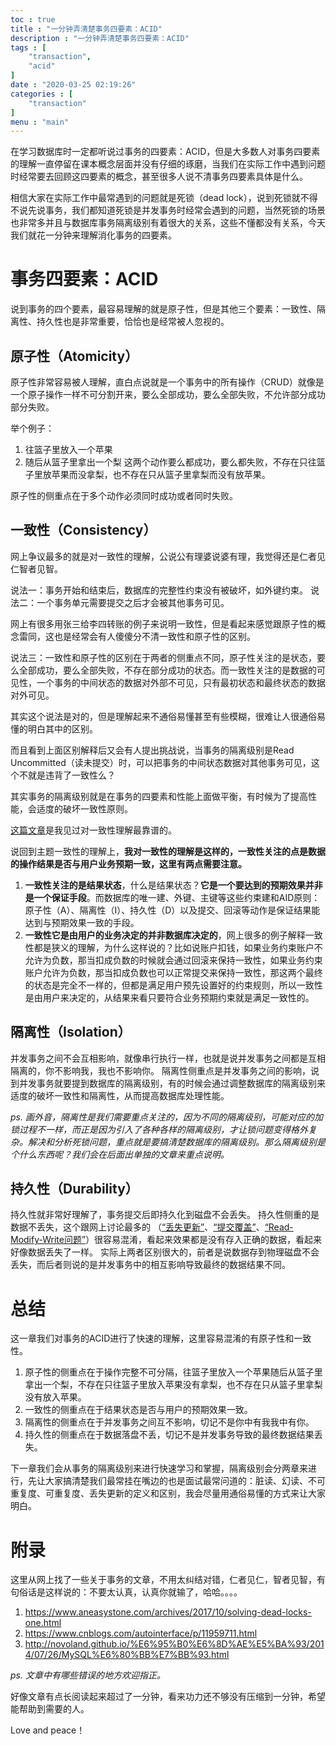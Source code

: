 ```yaml
---
toc : true
title : "一分钟弄清楚事务四要素：ACID"
description : "一分钟弄清楚事务四要素：ACID"
tags : [
	"transaction",
	"acid"
]
date : "2020-03-25 02:19:26"
categories : [
    "transaction"
]
menu : "main"
---
```


在学习数据库时一定都听说过事务的四要素：ACID，但是大多数人对事务四要素的理解一直停留在课本概念层面并没有仔细的琢磨，当我们在实际工作中遇到问题时经常要去回顾这四要素的概念，甚至很多人说不清事务四要素具体是什么。

相信大家在实际工作中最常遇到的问题就是死锁（dead lock），说到死锁就不得不说先说事务，我们都知道死锁是并发事务时经常会遇到的问题，当然死锁的场景也非常多并且与数据库事务隔离级别有着很大的关系，这些不懂都没有关系，今天我们就花一分钟来理解消化事务的四要素。

# 事务四要素：ACID

说到事务的四个要素，最容易理解的就是原子性，但是其他三个要素：一致性、隔离性、持久性也是非常重要，恰恰也是经常被人忽视的。

## 原子性（Atomicity）

原子性非常容易被人理解，直白点说就是一个事务中的所有操作（CRUD）就像是一个原子操作一样不可分割开来，要么全部成功，要么全部失败，不允许部分成功部分失败。

举个例子：
1. 往篮子里放入一个苹果
2. 随后从篮子里拿出一个梨
这两个动作要么都成功，要么都失败，不存在只往篮子里放苹果而没拿梨，也不存在只从篮子里拿梨而没有放苹果。

原子性的侧重点在于多个动作必须同时成功或者同时失败。

## 一致性（Consistency）

网上争议最多的就是对一致性的理解，公说公有理婆说婆有理，我觉得还是仁者见仁智者见智。

说法一：事务开始和结束后，数据库的完整性约束没有被破坏，如外键约束。
说法二：一个事务单元需要提交之后才会被其他事务可见。

网上有很多用张三给李四转账的例子来说明一致性，但是看起来感觉跟原子性的概念雷同，这也是经常会有人傻傻分不清一致性和原子性的区别。

说法三：一致性和原子性的区别在于两者的侧重点不同，原子性关注的是状态，要么全部成功，要么全部失败，不存在部分成功的状态。而一致性关注的是数据的可见性，一个事务的中间状态的数据对外部不可见，只有最初状态和最终状态的数据对外可见。

其实这个说法是对的，但是理解起来不通俗易懂甚至有些模糊，很难让人很通俗易懂的明白其中的区别。

而且看到上面区别解释后又会有人提出挑战说，当事务的隔离级别是Read Uncommitted（读未提交）时，可以把事务的中间状态数据对其他事务可见，这个不就是违背了一致性么？

其实事务的隔离级别就是在事务的四要素和性能上面做平衡，有时候为了提高性能，会适度的破坏一致性原则。

[这篇文章](<https://www.zhihu.com/question/31346392>)是我见过对一致性理解最靠谱的。

说回到主题一致性的理解上，**我对一致性的理解是这样的，一致性关注的点是数据的操作结果是否与用户业务预期一致，这里有两点需要注意。**

1. **一致性关注的是结果状态**，什么是结果状态？**它是一个要达到的预期效果并非是一个保证手段**。而数据库的唯一建、外键、主键等这些约束建和AID原则：原子性（A）、隔离性（I）、持久性（D）以及提交、回滚等动作是保证结果能达到与预期效果一致的手段。
2. **一致性它是由用户的业务决定的并非数据库决定的**，网上很多的例子解释一致性都是狭义的理解，为什么这样说的？比如说账户扣钱，如果业务约束账户不允许为负数，那当扣成负数的时候就会通过回滚来保持一致性，如果业务约束账户允许为负数，那当扣成负数也可以正常提交来保持一致性，那这两个最终的状态是完全不一样的，但都是满足用户预先设置好的约束规则，所以一致性是由用户来决定的，从结果来看只要符合业务预期约束就是满足一致性的。



## 隔离性（Isolation）

并发事务之间不会互相影响，就像串行执行一样，也就是说并发事务之间都是互相隔离的，你不影响我，我也不影响你。
隔离性侧重点是并发事务之间的影响，说到并发事务就要提到数据库的隔离级别，有的时候会通过调整数据库的隔离级别来适度的破坏一致性和隔离性，从而提高数据库处理性能。

*ps. 画外音，隔离性是我们需要重点关注的，因为不同的隔离级别，可能对应的加锁过程不一样，而正是因为引入了各种各样的隔离级别，才让锁问题变得格外复杂。解决和分析死锁问题，重点就是要搞清楚数据库的隔离级别。那么隔离级别是个什么东西呢？我们会在后面出单独的文章来重点说明。*

## 持久性（Durability）

持久性就非常好理解了，事务提交后即持久化到磁盘不会丢失。
持久性侧重的是数据不丢失，这个跟网上讨论最多的 （[“丢失更新”](http://fanyilun.me/2015/12/29/%E4%BA%8B%E5%8A%A1%E7%9A%84%E9%9A%94%E7%A6%BB%E7%BA%A7%E5%88%AB%E4%BB%A5%E5%8F%8AMysql%E4%BA%8B%E5%8A%A1%E7%9A%84%E4%BD%BF%E7%94%A8/)、[“提交覆盖”](https://www.aneasystone.com/archives/2017/10/solving-dead-locks-one.html)、[“Read-Modify-Write问题”](https://en.wikipedia.org/wiki/Read-modify-write)）很容易混淆，看起来效果都是没有存入正确的数据，看起来好像数据丢失了一样。
实际上两者区别很大的，前者是说数据存到物理磁盘不会丢失，而后者则说的是并发事务中的相互影响导致最终的数据结果不同。

# 总结

这一章我们对事务的ACID进行了快速的理解，这里容易混淆的有原子性和一致性。

1. 原子性的侧重点在于操作完整不可分隔，往篮子里放入一个苹果随后从篮子里拿出一个梨，不存在只往篮子里放入苹果没有拿梨，也不存在只从篮子里拿梨没有放入苹果。
2. 一致性的侧重点在于结果状态是否与用户的预期效果一致。
3. 隔离性的侧重点在于并发事务之间互不影响，切记不是你中有我我中有你。
4. 持久性的侧重点在于数据落盘不丢，切记不是并发事务导致的最终数据结果丢失。

下一章我们会从事务的隔离级别来进行快速学习和掌握，隔离级别会分两章来进行，先让大家搞清楚我们最常挂在嘴边的也是面试最常问道的：脏读、幻读、不可重复度、可重复度、丢失更新的定义和区别，我会尽量用通俗易懂的方式来让大家明白。

# 附录

这里从网上找了一些关于事务的文章，不用太纠结对错，仁者见仁，智者见智，有句俗话是这样说的：不要太认真，认真你就输了，哈哈。。。。
1. https://www.aneasystone.com/archives/2017/10/solving-dead-locks-one.html
2. https://www.cnblogs.com/autointerface/p/11959711.html
3. http://novoland.github.io/%E6%95%B0%E6%8D%AE%E5%BA%93/2014/07/26/MySQL%E6%80%BB%E7%BB%93.html

*ps. 文章中有哪些错误的地方欢迎指正。*



好像文章有点长阅读起来超过了一分钟，看来功力还不够没有压缩到一分钟，希望能帮助到需要的人。

Love and peace！






